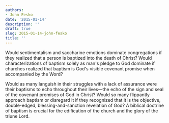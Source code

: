 ```yaml
---
authors:
- John Fesko
date: '2015-01-14'
description: ''
draft: true
slug: 2015-01-14-john-fesko
title: ''
---
```

Would sentimentalism and saccharine emotions dominate congregations if they realized that a person is baptized into the death of Christ? Would characterizations of baptism solely as man's pledge to God dominate if churches realized that baptism is God's visible covenant promise when accompanied by the Word? 

Would as many languish in their struggles with a lack of assurance were their baptisms to echo throughout their lives—the echo of the sign and seal of the covenant promises of God in Christ? Would so many flippantly approach baptism or disregard it if they recognized that it is the objective, double-edged, blessing-and-sanction revelation of God? A biblical doctrine of baptism is crucial for the edification of the church and the glory of the triune Lord.



